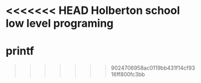 <<<<<<< HEAD
Holberton school low level programing
=======
# printf
>>>>>>> 9024706958ac0119bb431f14cf9316ff800fc3bb
